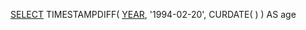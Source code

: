 [SELECT](http://localhost/phpmyadmin/url.php?url=http://dev.mysql.com/doc/refman/5.5/en/select.html) TIMESTAMPDIFF( [YEAR](http://localhost/phpmyadmin/url.php?url=http://dev.mysql.com/doc/refman/5.5/en/date-and-time-types.html), '1994-02-20', CURDATE( ) ) AS age